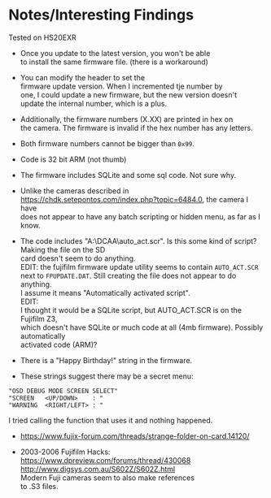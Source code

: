 # Notes/Interesting Findings

Tested on HS20EXR

- Once you update to the latest version, you won't be able  
to install the same firmware file. (there is a workaround)  

- You can modify the header to set the  
firmware update version. When I incremented tje number by  
one, I could update a new firmware, but the new version doesn't  
update the internal number, which is a plus.  

- Additionally, the firmware numbers (X.XX) are printed in hex on  
the camera. The firmware is invalid if the hex number has any letters.
  
- Both firmware numbers cannot be bigger than `0x99`.  

- Code is 32 bit ARM (not thumb)  

- The firmware includes SQLite and some sql code. Not sure why.  

- Unlike the cameras described in https://chdk.setepontos.com/index.php?topic=6484.0, the camera I have  
does not appear to have any batch scripting or hidden menu, as far as I know.  

- The code includes "A:\DCAA\auto_act.scr". Is this some kind of script? Making the file on the SD  
card doesn't seem to do anything.  
EDIT: the fujifilm firmware update utility seems to contain `AUTO_ACT.SCR`  
next to `FPUPDATE.DAT`. Still creating the file does not appear to do anything.  
I assume it means "Automatically activated script".  
EDIT:  
I thought it would be a SQLite script, but AUTO_ACT.SCR is on the Fujifilm Z3,  
which doesn't have SQLite or much code at all (4mb firmware). Possibly automatically  
activated code (ARM)?  

- There is a "Happy Birthday!" string in the firmware.  

- These strings suggest there may be a secret menu:  
```
"OSD DEBUG MODE SCREEN SELECT"  
"SCREEN   <UP/DOWN>    : "  
"WARNING  <RIGHT/LEFT> : "  
```
I tried calling the function that uses it and nothing happened.

- https://www.fujix-forum.com/threads/strange-folder-on-card.14120/

- 2003-2006 Fujifilm Hacks:  
https://www.dpreview.com/forums/thread/430068  
http://www.digsys.com.au/S602Z/S602Z.html  
Modern Fuji cameras seem to also make references  
to .S3 files.  